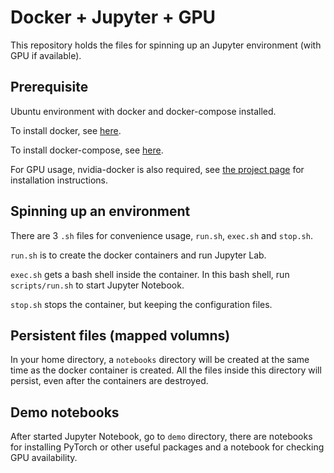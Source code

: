 # Docker + Jupyter + GPU

This repository holds the files for spinning up an Jupyter environment (with GPU if available).

## Prerequisite

Ubuntu environment with docker and docker-compose installed.

To install docker, see [here](https://docs.docker.com/install/linux/docker-ce/ubuntu/#install-using-the-convenience-script).

To install docker-compose, see [here](https://github.com/docker/compose/releases).

For GPU usage, nvidia-docker is also required, see [the project page](https://github.com/NVIDIA/nvidia-docker) for installation instructions.

## Spinning up an environment

There are 3 `.sh` files for convenience usage, `run.sh`, `exec.sh` and `stop.sh`.

`run.sh` is to create the docker containers and run Jupyter Lab.

`exec.sh` gets a bash shell inside the container. In this bash shell, run `scripts/run.sh` to start Jupyter Notebook.

`stop.sh` stops the container, but keeping the configuration files.

## Persistent files (mapped volumns)

In your home directory, a `notebooks` directory will be created at the same time as the docker container is created. All the files inside this directory will persist, even after the containers are destroyed.

## Demo notebooks

After started Jupyter Notebook, go to `demo` directory, there are notebooks for installing PyTorch or other useful packages and a notebook for checking GPU availability.
